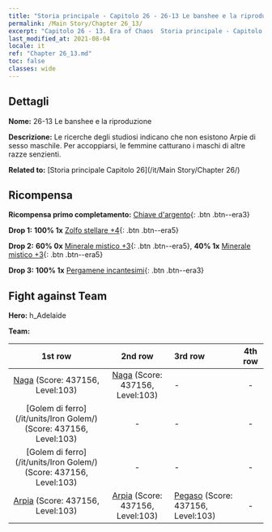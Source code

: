 ```yaml
---
title: "Storia principale - Capitolo 26 - 26-13 Le banshee e la riproduzione"
permalink: /Main Story/Chapter 26_13/
excerpt: "Capitolo 26 - 13. Era of Chaos  Storia principale - Capitolo 26_13. 26-13 Le banshee e la riproduzione"
last_modified_at: 2021-08-04
locale: it
ref: "Chapter 26_13.md"
toc: false
classes: wide
---
```


## Dettagli

 **Nome:** 26-13 Le banshee e la riproduzione

 **Descrizione:** Le ricerche degli studiosi indicano che non esistono Arpie di sesso maschile. Per accoppiarsi, le femmine catturano i maschi di altre razze senzienti.

 **Related to:** [Storia principale Capitolo 26](/it/Main Story/Chapter 26/)

## Ricompensa

 **Ricompensa primo completamento:** [Chiave d'argento](/ItemsIT/con_693/){: .btn .btn--era3}

 **Drop 1:** **100% 1x** [Zolfo stellare +4](/ItemsIT/mat_92/){: .btn .btn--era5}

 **Drop 2:** **60% 0x** [Minerale mistico +3](/ItemsIT/mat_82/){: .btn .btn--era5}, **40% 1x** [Minerale mistico +3](/ItemsIT/mat_82/){: .btn .btn--era5}

 **Drop 3:** **100% 1x** [Pergamene incantesimi](/ItemsIT/con_694/){: .btn .btn--era3}


## Fight against Team
 **Hero:** h_Adelaide

 **Team:**


  | 1st row | 2nd row | 3rd row | 4th row |
  |:----:|:----:|:----|:----:|
  | [Naga](/it/units/Naga/) (Score: 437156, Level:103)  | [Naga](/it/units/Naga/) (Score: 437156, Level:103)  | - | - |
  | [Golem di ferro](/it/units/Iron Golem/) (Score: 437156, Level:103)  | - | - | - |
  | [Golem di ferro](/it/units/Iron Golem/) (Score: 437156, Level:103)  | - | - | - |
  | [Arpia](/it/units/Harpy/) (Score: 437156, Level:103)  | [Arpia](/it/units/Harpy/) (Score: 437156, Level:103)  | [Pegaso](/it/units/Pegasus/) (Score: 437156, Level:103)  | - |


